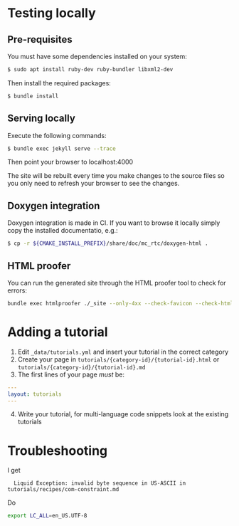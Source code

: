 Testing locally
==

Pre-requisites
--

You must have some dependencies installed on your system:

```bash
$ sudo apt install ruby-dev ruby-bundler libxml2-dev
```

Then install the required packages:

```bash
$ bundle install
```

Serving locally
--

Execute the following commands:

```bash
$ bundle exec jekyll serve --trace
```

Then point your browser to localhost:4000

The site will be rebuilt every time you make changes to the source files so you only need to refresh your browser to see the changes.

Doxygen integration
--

Doxygen integration is made in CI. If you want to browse it locally simply copy the installed documentatio, e.g.:

```bash
$ cp -r ${CMAKE_INSTALL_PREFIX}/share/doc/mc_rtc/doxygen-html .
```

HTML proofer
--

You can run the generated site through the HTML proofer tool to check for errors:

```bash
bundle exec htmlproofer ./_site --only-4xx --check-favicon --check-html --allow-hash-href --url-ignore "/gite.lirmm.fr/"
```

Adding a tutorial
==

1. Edit `_data/tutorials.yml` and insert your tutorial in the correct category
2. Create your page in `tutorials/{category-id}/{tutorial-id}.html` or `tutorials/{category-id}/{tutorial-id}.md`
3. The first lines of your page *must* be:
```yaml
---
layout: tutorials
---
```
4. Write your tutorial, for multi-language code snippets look at the existing tutorials


Troubleshooting
==

I get

```
  Liquid Exception: invalid byte sequence in US-ASCII in tutorials/recipes/com-constraint.md
```

Do

```bash
export LC_ALL=en_US.UTF-8
```
